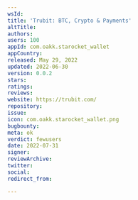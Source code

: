 ```yaml
---
wsId: 
title: 'Trubit: BTC, Crypto & Payments'
altTitle: 
authors: 
users: 100
appId: com.oakk.starocket_wallet
appCountry: 
released: May 29, 2022
updated: 2022-06-30
version: 0.0.2
stars: 
ratings: 
reviews: 
website: https://trubit.com/
repository: 
issue: 
icon: com.oakk.starocket_wallet.png
bugbounty: 
meta: ok
verdict: fewusers
date: 2022-07-31
signer: 
reviewArchive: 
twitter: 
social: 
redirect_from: 

---
```


